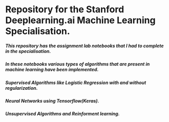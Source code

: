 # Repository for the Stanford Deeplearning.ai Machine Learning Specialisation.

##### This repository has the assignment lab notebooks that I had to complete in the specialisation.

##### In these notebooks various types of algorithms that are present in machine learning have been implemented.
##### Supervised Algorithms like Logistic Regression with and without regularization.
##### Neural Networks using Tensorflow(Keras).
##### Unsupervised Algorithms and Reinforment learning.
